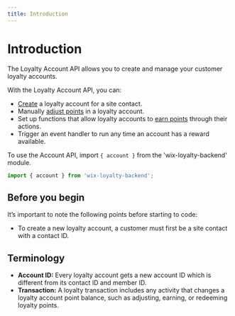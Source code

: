 ```yaml
---
title: Introduction
---
```


# Introduction

The Loyalty Account API allows you to create and manage your customer loyalty accounts.

With the Loyalty Account API, you can:
- [Create](/createaccount) a loyalty account for a site contact.
- Manually [adjust points](/adjustpoints) in a loyalty account.
- Set up functions that allow loyalty accounts to [earn points](/earnpoints) through their actions.
- Trigger an event handler to run any time an account has a reward available.

To use the Account API, import `{ account }` from the 'wix-loyalty-backend' module. 

```javascript
import { account } from 'wix-loyalty-backend';
```

## Before you begin

It’s important to note the following points before starting to code:
- To create a new loyalty account, a customer must first be a site contact with a contact ID.

## Terminology

- **Account ID:** Every loyalty account gets a new account ID which is different from its contact ID and member ID.
- **Transaction:** A loyalty transaction includes any activity that changes a loyalty account point balance, such as adjusting, earning, or redeeming loyalty points.
